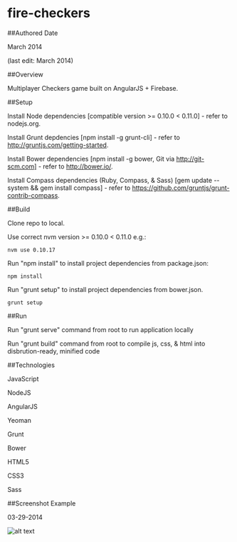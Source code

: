 fire-checkers
============

##Authored Date

March 2014

(last edit: March 2014)

##Overview

Multiplayer Checkers game built on AngularJS + Firebase.

##Setup

Install Node dependencies [compatible version >= 0.10.0 < 0.11.0] - refer to nodejs.org.

Install Grunt depdencies [npm install -g grunt-cli] - refer to http://gruntjs.com/getting-started.

Install Bower dependencies [npm install -g bower, Git via http://git-scm.com] - refer to http://bower.io/.

Install Compass dependencies (Ruby, Compass, & Sass) [gem update --system && gem install compass] - refer to https://github.com/gruntjs/grunt-contrib-compass.

##Build

Clone repo to local.

Use correct nvm version >= 0.10.0 < 0.11.0 e.g.:

```
nvm use 0.10.17
```

Run "npm install" to install project dependencies from package.json:

```
npm install
```

Run "grunt setup" to install project dependencies from bower.json.

```
grunt setup
```

##Run

Run "grunt serve" command from root to run application locally

Run "grunt build" command from root to compile js, css, & html into disbrution-ready, minified code

##Technologies

JavaScript

NodeJS

AngularJS

Yeoman

Grunt

Bower

HTML5

CSS3

Sass

##Screenshot Example

03-29-2014

![alt text](https://raw.github.com/kyleaclark/fire-checkers/master/screenshot.png "Screenshot Image")